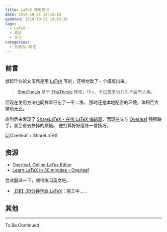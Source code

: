 ```yaml
---
title: LaTeX 使用笔记
date: 2019-10-21 14:16:18
updated: 2019-10-21 14:16:18
tags:
  - LaTeX
  - 笔记
  - 学习
categories:
  - 云游的小笔记
---
```


## 前言

想起毕业论文虽然是用 [LaTeX](https://baike.baidu.com/item/LaTeX) 写的，还特地改了一个模版出来。

> [SmuThesis](https://github.com/YunYouJun/smuthesis) 基于 [ThuThesis](https://github.com/xueruini/thuthesis) 修改，Orz，不过想来也几乎不会有人用。

但现在使用方法也同样早已忘了一干二净。
那时还是本地配置的环境，体积巨大繁琐无比。

直到后来发现了 [ShareLaTeX - 在线 LaTeX 编辑器](https://www.sharelatex.com/)，而现在又与 [Overleaf](https://www.overleaf.com) 强强联手，甚至省去抉择的烦恼。
便打算好好磨练一番技巧。

![Overleaf + ShareLaTeX](https://www.sharelatex.com/img/ol_plus_sl.png)

<!-- more -->

## 资源

- [Overleaf, Online LaTex Editor](https://www.overleaf.com)
- [Learn LaTeX in 30 minutes - Overleaf](https://cn.overleaf.com/learn/latex/Learn_LaTeX_in_30_minutes)

尝试翻译一下，顺带练习英文吧。

- [【译】30分钟学会 LaTeX](https://yunyoujun.cn/share/trans-learn-latex-in-30-minutes/)：施工中……

## 其他

---

To Be Continued.
